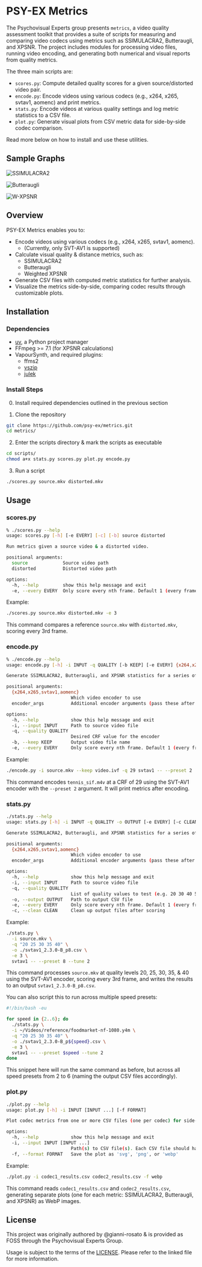 # PSY-EX Metrics

The Psychovisual Experts group presents `metrics`, a video quality assessment toolkit that provides a suite of scripts for measuring and comparing video codecs using metrics such as SSIMULACRA2, Butteraugli, and XPSNR. The project includes modules for processing video files, running video encoding, and generating both numerical and visual reports from quality metrics.

The three main scripts are:
- `scores.py`: Compute detailed quality scores for a given source/distorted video pair.
- `encode.py`: Encode videos using various codecs (e.g., x264, x265, svtav1, aomenc) and print metrics.
- `stats.py`: Encode videos at various quality settings and log metric statistics to a CSV file.
- `plot.py`: Generate visual plots from CSV metric data for side-by-side codec comparison.

Read more below on how to install and use these utilities.

## Sample Graphs

![SSIMULACRA2](./static/ssimu2_hmean_plot.svg)

![Butteraugli](./static/butter_distance_plot.svg)

![W-XPSNR](./static/wxpsnr_plot.svg)

## Overview

PSY-EX Metrics enables you to:

- Encode videos using various codecs (e.g., x264, x265, svtav1, aomenc).
    - (Currently, only SVT-AV1 is supported)
- Calculate visual quality & distance metrics, such as:
    - SSIMULACRA2
    - Butteraugli
    - Weighted XPSNR
- Generate CSV files with computed metric statistics for further analysis.
- Visualize the metrics side-by-side, comparing codec results through customizable plots.

## Installation

### Dependencies

- [uv](https://github.com/astral-sh/uv/blob/main/README.md), a Python project manager
- FFmpeg >= 7.1 (for XPSNR calculations)
- VapourSynth, and required plugins:
    - ffms2
    - [vszip](https://github.com/dnjulek/vapoursynth-zip)
    - [julek](https://github.com/dnjulek/vapoursynth-julek-plugin)

### Install Steps

0. Install required dependencies outlined in the previous section

1. Clone the repository

```bash
git clone https://github.com/psy-ex/metrics.git
cd metrics/
```

2. Enter the scripts directory & mark the scripts as executable

```bash
cd scripts/
chmod a+x stats.py scores.py plot.py encode.py
```

3. Run a script

```bash
./scores.py source.mkv distorted.mkv
```

## Usage

### scores.py

```bash
% ./scores.py --help
usage: scores.py [-h] [-e EVERY] [-c] [-b] source distorted

Run metrics given a source video & a distorted video.

positional arguments:
  source             Source video path
  distorted          Distorted video path

options:
  -h, --help         show this help message and exit
  -e, --every EVERY  Only score every nth frame. Default 1 (every frame)
```

Example:

```bash
./scores.py source.mkv distorted.mkv -e 3
```

This command compares a reference `source.mkv` with `distorted.mkv`, scoring every 3rd frame.

### encode.py

```bash
% ./encode.py --help
usage: encode.py [-h] -i INPUT -q QUALITY [-b KEEP] [-e EVERY] {x264,x265,svtav1,aomenc} ...

Generate SSIMULACRA2, Butteraugli, and XPSNR statistics for a series of video encodes.

positional arguments:
  {x264,x265,svtav1,aomenc}
                        Which video encoder to use
  encoder_args          Additional encoder arguments (pass these after a '--' delimiter)

options:
  -h, --help            show this help message and exit
  -i, --input INPUT     Path to source video file
  -q, --quality QUALITY
                        Desired CRF value for the encoder
  -b, --keep KEEP       Output video file name
  -e, --every EVERY     Only score every nth frame. Default 1 (every frame)
```

Example:

```bash
./encode.py -i source.mkv --keep video.ivf -q 29 svtav1 -- --preset 2
```

This command encodes `tennis_sif.m4v` at a CRF of 29 using the SVT-AV1 encoder with the `--preset 2` argument. It will print metrics after encoding.

### stats.py

```bash
./stats.py --help
usage: stats.py [-h] -i INPUT -q QUALITY -o OUTPUT [-e EVERY] [-c CLEAN] {x264,x265,svtav1,aomenc} ...

Generate SSIMULACRA2, Butteraugli, and XPSNR statistics for a series of video encodes.

positional arguments:
  {x264,x265,svtav1,aomenc}
                        Which video encoder to use
  encoder_args          Additional encoder arguments (pass these after a '--' delimiter)

options:
  -h, --help            show this help message and exit
  -i, --input INPUT     Path to source video file
  -q, --quality QUALITY
                        List of quality values to test (e.g. 20 30 40 50)
  -o, --output OUTPUT   Path to output CSV file
  -e, --every EVERY     Only score every nth frame. Default 1 (every frame)
  -c, --clean CLEAN     Clean up output files after scoring
```

Example:

```bash
./stats.py \
  -i source.mkv \
  -q "20 25 30 35 40" \
  -o ./svtav1_2.3.0-B_p8.csv \
  -e 3 \
  svtav1 -- --preset 8 --tune 2
```

This command processes `source.mkv` at quality levels 20, 25, 30, 35, & 40 using the SVT-AV1 encoder, scoring every 3rd frame, and writes the results to an output `svtav1_2.3.0-B_p8.csv`.

You can also script this to run across multiple speed presets:

```bash
#!/bin/bash -eu

for speed in {2..6}; do
  ./stats.py \
  -i ~/Videos/reference/foodmarket-nf-1080.y4m \
  -q "20 25 30 35 40" \
  -o ./svtav1_2.3.0-B_p${speed}.csv \
  -e 3 \
  svtav1 -- --preset $speed --tune 2
done
```

This snippet here will run the same command as before, but across all speed presets from 2 to 6 (naming the output CSV files accordingly).

### plot.py

```bash
./plot.py --help
usage: plot.py [-h] -i INPUT [INPUT ...] [-f FORMAT]

Plot codec metrics from one or more CSV files (one per codec) for side-by-side comparison.

options:
  -h, --help            show this help message and exit
  -i, --input INPUT [INPUT ...]
                        Path(s) to CSV file(s). Each CSV file should have the same columns.
  -f, --format FORMAT   Save the plot as 'svg', 'png', or 'webp'
```

Example:

```bash
./plot.py -i codec1_results.csv codec2_results.csv -f webp
```

This command reads `codec1_results.csv` and `codec2_results.csv`, generating separate plots (one for each metric: SSIMULACRA2, Butteraugli, and XPSNR) as WebP images.

## License

This project was originally authored by @gianni-rosato & is provided as FOSS through the Psychovisual Experts Group.

Usage is subject to the terms of the [LICENSE](LICENSE). Please refer to the linked file for more information.
